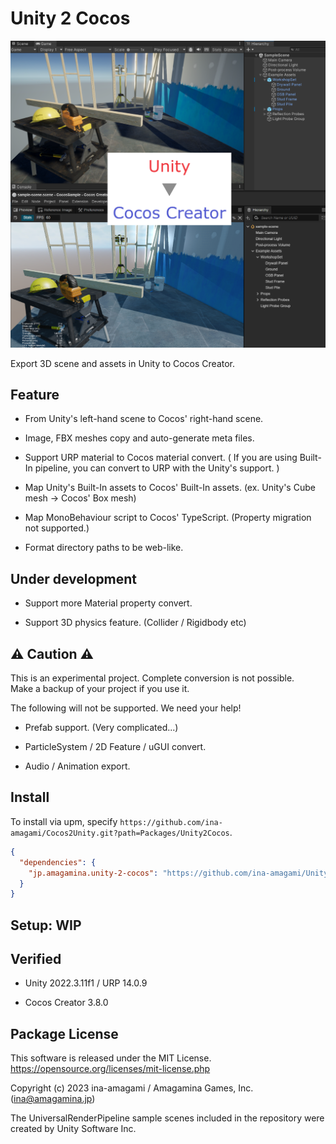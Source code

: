 # Unity 2 Cocos

![](./Documents/unity2cocos.png)

Export 3D scene and assets in Unity to Cocos Creator.

## Feature

- From Unity's left-hand scene to Cocos' right-hand scene.

- Image, FBX meshes copy and auto-generate meta files.

- Support URP material to Cocos material convert. ( If you are using Built-In pipeline, you can convert to URP with the Unity's support. )

- Map Unity's Built-In assets to Cocos' Built-In assets. (ex. Unity's Cube mesh -> Cocos' Box mesh)

- Map MonoBehaviour script to Cocos' TypeScript. (Property migration not supported.)

- Format directory paths to be web-like.

## Under development

- Support more Material property convert.

- Support 3D physics feature. (Collider / Rigidbody etc)

## ⚠️ Caution ⚠️
This is an experimental project. Complete conversion is not possible.  
Make a backup of your project if you use it.

The following will not be supported. We need your help!

- Prefab support. (Very complicated...)

- ParticleSystem / 2D Feature / uGUI convert.

- Audio / Animation export.

## Install

To install via upm, specify `https://github.com/ina-amagami/Cocos2Unity.git?path=Packages/Unity2Cocos`.

```manifest.json
{
  "dependencies": {
    "jp.amagamina.unity-2-cocos": "https://github.com/ina-amagami/Unity2Cocos.git?path=Packages/Unity2Cocos",
  }
}
```

## Setup: WIP

## Verified

- Unity 2022.3.11f1 / URP 14.0.9

- Cocos Creator 3.8.0

## Package License

This software is released under the MIT License.
https://opensource.org/licenses/mit-license.php

Copyright (c) 2023 ina-amagami / Amagamina Games, Inc. (ina@amagamina.jp)

The UniversalRenderPipeline sample scenes included in the repository were created by Unity Software Inc.
